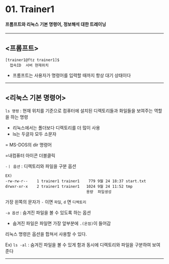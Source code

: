 # 01. Trainer1
<h4>프롬프트와 리눅스 기본 명령어, 정보해석 대한 트레이닝<h4>

---

## <프롬프트>

    [trainer1@ftz trainer1]$
      접속ID  서버 현재위치

-  프롬프트는 사용자가 명령어를 입력할 때까지 항상 대기 상태이다
---

## <리눅스 기본 명령어>
`ls 명령` : 현재 위치를 기준으로 컴퓨터에 설치된 디렉토리들과 화일들을 보여주는 역할을 하는 명령
- 리눅스에서는 폴더보다 디렉토리를 더 많이 사용
- ls는 두글자 모두 소문자

= MS-DOS의 dir 명령어

=내컴퓨터 아이콘 더블클릭

`-ㅣ 옵션` : 디렉토리와 파일을 구분 옵션

    EX)
    -rw-rw-r--    1 trainer1 trainer1    779 9월 24 18:37 start.txt
    drwxr-xr-x    2 trainer1 trainer1   1024 9월 24 11:52 tmp
                                        용량  파일생성

가장 왼쪽의 문자가 `-` 이면 `파일`, `d` 면 `디렉토리`

`-a 옵션` : 숨겨진 파일을 볼 수 있도록 하는 옵션

- 숨겨진 파일은 파일면 가장 앞부분에 `.(온점)`이 들어감

리눅스 명령은 옵션을 합쳐서 사용할 수 있다.

Ex) `ls -al` : 숨겨진 파일을 볼 수 있게 함과 동시에 디렉토리와 파일을 구분하여 보여준다

---